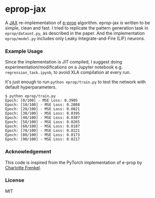 # eprop-jax

A [JAX](https://github.com/google/jax) re-implementation of [e-prop](https://www.nature.com/articles/s41467-020-17236-y) algorithm. eprop-jax is written to be simple, clean and fast.
I tried to replicate the pattern generation task in `eprop/dataset.py`, as described in the paper. And the implementation `eprop/model.py` includes only Leaky Integrate-and-Fire (LIF) neurons.

### Example Usage

Since the implementation is JIT compiled, I suggest doing experimentation/modifications on a Jupyter notebook e.g. `regression_task.ipynb`, to avoid XLA compilation at every run.

It's just enough to run `python eprop/train.py` to test the network with default hyperparameters. 

```
$ python eprop/train.py
Epoch: [0/100] - MSE Loss: 0.3905
Epoch: [10/100] - MSE Loss: 0.2088
Epoch: [20/100] - MSE Loss: 0.0821
Epoch: [30/100] - MSE Loss: 0.0395
Epoch: [40/100] - MSE Loss: 0.0307
Epoch: [50/100] - MSE Loss: 0.0265
Epoch: [60/100] - MSE Loss: 0.0187
Epoch: [70/100] - MSE Loss: 0.0221
Epoch: [80/100] - MSE Loss: 0.0173
Epoch: [90/100] - MSE Loss: 0.0217
```

### Acknowledgement

This code is inspired from the PyTorch implementation of e-prop by [Charlotte Frenkel](https://github.com/ChFrenkel).

### License

MIT
